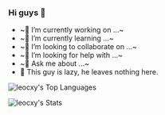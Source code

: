 ### Hi guys 👋


- ~🔭 I’m currently working on ...~
- ~🌱 I’m currently learning ...~
- ~👯 I’m looking to collaborate on ...~
- ~🤔 I’m looking for help with ...~
- ~💬 Ask me about ...~
- 🤖 This guy is lazy, he leaves nothing here.

![leocxy's Top Languages](https://github-readme-stats.vercel.app/api/top-langs/?username=leocxy&theme=calm&show_icons=true&hide_border=true&layout=compact)

![leocxy's Stats](https://github-readme-stats.vercel.app/api?username=leocxy&theme=calm&show_icons=true&hide_border=true&count_private=true)
